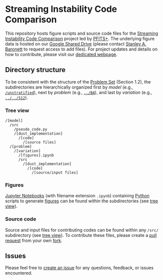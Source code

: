 # Streaming Instability Code Comparison

This repository hosts figure scripts and source code files for the <a href="https://pfitsplus.github.io/research/code-comparison/" target="_blank">Streaming Instability Code Comparison</a> project led by <a href="https://pfitsplus.github.io/" target="_blank">PFITS+</a>.
The underlying figure data is hosted on our <a href="https://drive.google.com/drive/folders/14GiJq2lyPePPaCrZzzELsCou5rLTza0v?usp=sharing" target="_blank">Google Shared Drive</a> (please contact <a href="https://pfitsplus.github.io/team/baronett-stanley/" target="_blank">Stanley A. Baronett</a> to request access to add files).
For project updates and details on how to contribute, please visit our <a href="https://pfitsplus.github.io/research/code-comparison/" target="_blank">dedicated webpage</a>.


## Directory structure

To be consistent with the structure of the <a href="https://pfitsplus.github.io/assets/docs/research/code-comparison/si/sicc_problem_set.pdf" target="_blank">Problem Set</a> (Section 1.2), the subdirectories are hierarchically organized first by *model* (e.g., [`/unstratified`](/tree/main/unstratified)), next by *problem* (e.g., [`../BA`](/tree/main/unstratified/BA)), and last by *variation* (e.g., [`../../512`](/tree/main/unstratified/BA/512)).


### Tree view

```
/[model]
  /src
    /pseudo_code.py
    /[dust_implementation]
      /[code]
        /[source files]
  /[problem]
    /[variation]
      /[figures].ipynb
      /src
        /[dust_implementation]
          /[code]
            /[source/input files]
```


### Figures

<a href="https://jupyter.org/" target="_blank">Jupyter Notebooks</a> (with filename extension `.ipynb`) containing <a href="https://www.python.org/" target="_blank">Python</a> scripts to generate <a href="https://pfitsplus.github.io/research/code-comparison/#figures" target="_blank">figures</a> can be found within the subdirectories (see [tree view](#tree-view)).


### Source code

Source and input files for contributing codes can be found within any `/src/` subdirectory (see [tree view](#tree-view)).
To contribute these files, please create a [pull request](https://github.com/pfitsplus/sicc/pulls) from your own [fork](https://github.com/pfitsplus/sicc/fork).


## Issues

Please feel free to [create an issue](https://github.com/pfitsplus/sicc/issues) for any questions, feedback, or issues encountered.
